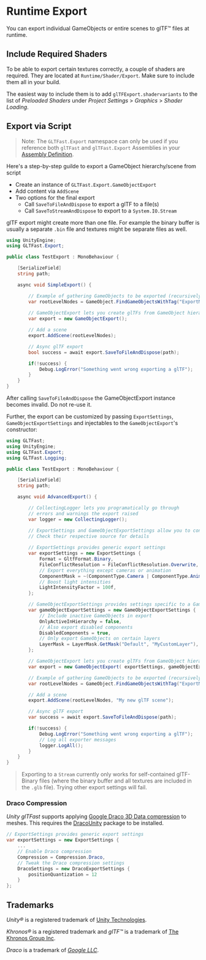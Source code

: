 # Runtime Export

You can export individual GameObjects or entire scenes to glTF&trade; files at runtime.

## Include Required Shaders

To be able to export certain textures correctly, a couple of shaders are required. They are located at `Runtime/Shader/Export`. Make sure to include them all in your build.

The easiest way to include them is to add `glTFExport.shadervariants` to the list of *Preloaded Shaders* under *Project Settings* > *Graphics* > *Shader Loading*.

## Export via Script

> Note: The `GLTFast.Export` namespace can only be used if you reference both `glTFast` and `glTFast.Export` Assemblies in your [Assembly Definition][asmdef].

Here's a step-by-step guilde to export a GameObject hierarchy/scene from script

- Create an instance of `GLTFast.Export.GameObjectExport`
- Add content via `AddScene`
- Two options for the final export
  - Call `SaveToFileAndDispose` to export a glTF to a file(s)
  - Call `SaveToStreamAndDispose` to export to a `System.IO.Stream`

glTF export might create more than one file. For example the binary buffer is usually a separate `.bin` file and textures might be separate files as well.


```c#
using UnityEngine;
using GLTFast.Export;

public class TestExport : MonoBehaviour {

    [SerializeField]
    string path;

    async void SimpleExport() {

        // Example of gathering GameObjects to be exported (recursively)
        var rootLevelNodes = GameObject.FindGameObjectsWithTag("ExportMe");
        
        // GameObjectExport lets you create glTFs from GameObject hierarchies
        var export = new GameObjectExport();

        // Add a scene
        export.AddScene(rootLevelNodes);

        // Async glTF export
        bool success = await export.SaveToFileAndDispose(path);

        if(!success) {
            Debug.LogError("Something went wrong exporting a glTF");
        }
    }
}
```

After calling `SaveToFileAndDispose` the GameObjectExport instance becomes invalid. Do not re-use it.

Further, the export can be customized by passing `ExportSettings`, `GameObjectExportSettings` and injectables to the `GameObjectExport`'s
constructor:

```c#
using GLTFast;
using UnityEngine;
using GLTFast.Export;
using GLTFast.Logging;

public class TestExport : MonoBehaviour {

    [SerializeField]
    string path;

    async void AdvancedExport() {

        // CollectingLogger lets you programatically go through
        // errors and warnings the export raised
        var logger = new CollectingLogger();

        // ExportSettings and GameObjectExportSettings allow you to configure the export
        // Check their respective source for details
        
        // ExportSettings provides generic export settings
        var exportSettings = new ExportSettings {
            Format = GltfFormat.Binary,
            FileConflictResolution = FileConflictResolution.Overwrite,
            // Export everything except cameras or animation
            ComponentMask = ~(ComponentType.Camera | ComponentType.Animation),
            // Boost light intensities 
            LightIntensityFactor = 100f,
        };

        // GameObjectExportSettings provides settings specific to a GameObject/Component based hierarchy
        var gameObjectExportSettings = new GameObjectExportSettings {
            // Include inactive GameObjects in export
            OnlyActiveInHierarchy = false,
            // Also export disabled components
            DisabledComponents = true,
            // Only export GameObjects on certain layers
            LayerMask = LayerMask.GetMask("Default", "MyCustomLayer"),
        };

        // GameObjectExport lets you create glTFs from GameObject hierarchies
        var export = new GameObjectExport( exportSettings, gameObjectExportSettings, logger: logger);

        // Example of gathering GameObjects to be exported (recursively)
        var rootLevelNodes = GameObject.FindGameObjectsWithTag("ExportMe");

        // Add a scene
        export.AddScene(rootLevelNodes, "My new glTF scene");

        // Async glTF export
        var success = await export.SaveToFileAndDispose(path);

        if(!success) {
            Debug.LogError("Something went wrong exporting a glTF");
            // Log all exporter messages
            logger.LogAll();
        }
    }
}
```

> Exporting to a `Stream` currently only works for self-contained glTF-Binary files (where the binary buffer and all textures are included in the `.glb` file). Trying other export settings will fail.

### Draco Compression

*Unity glTFast* supports applying [Google Draco 3D Data compression][Draco] to meshes. This requires the [DracoUnity][DracoUnity] package to be installed.

```csharp
// ExportSettings provides generic export settings
var exportSettings = new ExportSettings {
    ...
    // Enable Draco compression
    Compression = Compression.Draco,
    // Tweak the Draco compression settings
    DracoSettings = new DracoExportSettings {
        positionQuantization = 12
    }
};
```
## Trademarks

*Unity&reg;* is a registered trademark of [Unity Technologies][unity].

*Khronos&reg;* is a registered trademark and *glTF&trade;* is a trademark of [The Khronos Group Inc][khronos].

*Draco* is a trademark of [*Google LLC*][GoogleLLC].

[asmdef]: https://docs.unity3d.com/Manual/ScriptCompilationAssemblyDefinitionFiles.html
[Draco]: https://google.github.io/draco/
[DracoUnity]: https://github.com/atteneder/DracoUnity
[GoogleLLC]: https://about.google/
[khronos]: https://www.khronos.org
[unity]: https://unity.com